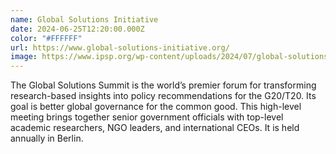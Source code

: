 ```yaml
---
name: Global Solutions Initiative
date: 2024-06-25T12:20:00.000Z
color: "#FFFFFF"
url: https://www.global-solutions-initiative.org/
image: https://www.ipsp.org/wp-content/uploads/2024/07/global-solutions.png
---
```

The Global Solutions Summit is the world’s premier forum for transforming research-based insights into policy recommendations for the G20/T20. Its goal is better global governance for the common good. This high-level meeting brings together senior government officials with top-level academic researchers, NGO leaders, and international CEOs. It is held annually in Berlin.

